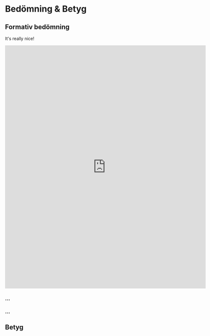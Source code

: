 # Bedömning & Betyg

## Formativ bedömning

It's really nice!

<iframe src="https://docs.google.com/forms/d/13KExITglXiOJHj7SK7WSw826-BbQrFp7chB6ty-eGi8/viewform?embedded=true" width="660" height="800" frameborder="0" marginheight="0" marginwidth="0" scrolling="no">Loading...</iframe>

### ...

### ...

## Betyg